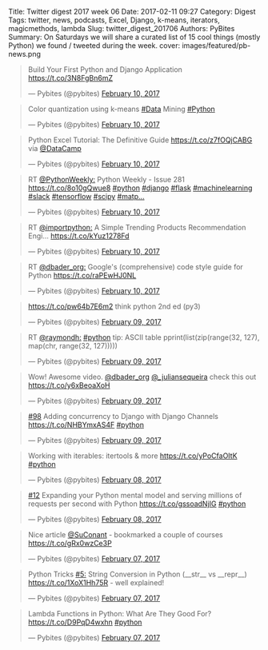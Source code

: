 Title: Twitter digest 2017 week 06
Date: 2017-02-11 09:27
Category: Digest
Tags: twitter, news, podcasts, Excel, Django, k-means, iterators, magicmethods, lambda
Slug: twitter_digest_201706
Authors: PyBites
Summary: On Saturdays we will share a curated list of 15 cool things (mostly Python) we found / tweeted during the week. 
cover: images/featured/pb-news.png

<blockquote class="twitter-tweet"><p>Build Your First Python and Django Application <a href="https://t.co/3N8FgBn6mZ" title="https://t.co/3N8FgBn6mZ" target="_blank">https://t.co/3N8FgBn6mZ</a></p>— Pybites (@pybites) <a href="https://twitter.com/pybites/status/830181106326654976" data-datetime="2017-02-10T22:26:14+00:00">February 10, 2017</a></blockquote>

<blockquote class="twitter-tweet"><p>Color quantization using k-means  <a href="https://twitter.com/search/#Data" target="_blank">#Data</a> Mining <a href="https://twitter.com/search/#Python" target="_blank">#Python</a></p>— Pybites (@pybites) <a href="https://twitter.com/pybites/status/830180688146157570" data-datetime="2017-02-10T22:24:34+00:00">February 10, 2017</a></blockquote>

<blockquote class="twitter-tweet"><p>Python Excel Tutorial: The Definitive Guide <a href="https://t.co/z7fOQjCABG" title="https://t.co/z7fOQjCABG" target="_blank">https://t.co/z7fOQjCABG</a> via <a href="https://twitter.com/@DataCamp" target="_blank">@DataCamp</a></p>— Pybites (@pybites) <a href="https://twitter.com/pybites/status/830180426228625410" data-datetime="2017-02-10T22:23:32+00:00">February 10, 2017</a></blockquote>

<blockquote class="twitter-tweet"><p>RT <a href="https://twitter.com/@PythonWeekly:" target="_blank">@PythonWeekly:</a> Python Weekly - Issue 281 <a href="https://t.co/8o10gQwue8" title="https://t.co/8o10gQwue8" target="_blank">https://t.co/8o10gQwue8</a> <a href="https://twitter.com/search/#python" target="_blank">#python</a> <a href="https://twitter.com/search/#django" target="_blank">#django</a> <a href="https://twitter.com/search/#flask" target="_blank">#flask</a> <a href="https://twitter.com/search/#machinelearning" target="_blank">#machinelearning</a> <a href="https://twitter.com/search/#slack" target="_blank">#slack</a> <a href="https://twitter.com/search/#tensorflow" target="_blank">#tensorflow</a> <a href="https://twitter.com/search/#scipy" target="_blank">#scipy</a> <a href="https://twitter.com/search/#matp…" target="_blank">#matp…</a></p>— Pybites (@pybites) <a href="https://twitter.com/pybites/status/829925695937581056" data-datetime="2017-02-10T05:31:19+00:00">February 10, 2017</a></blockquote>

<blockquote class="twitter-tweet"><p>RT <a href="https://twitter.com/@importpython:" target="_blank">@importpython:</a> A Simple Trending Products Recommendation Engi... <a href="https://t.co/kYuz1278Fd" title="https://t.co/kYuz1278Fd" target="_blank">https://t.co/kYuz1278Fd</a></p>— Pybites (@pybites) <a href="https://twitter.com/pybites/status/829924850516889600" data-datetime="2017-02-10T05:27:58+00:00">February 10, 2017</a></blockquote>

<blockquote class="twitter-tweet"><p>RT <a href="https://twitter.com/@dbader_org:" target="_blank">@dbader_org:</a> Google's (comprehensive) code style guide for Python <a href="https://t.co/raPEwHJ0NL" title="https://t.co/raPEwHJ0NL" target="_blank">https://t.co/raPEwHJ0NL</a></p>— Pybites (@pybites) <a href="https://twitter.com/pybites/status/829924706903994370" data-datetime="2017-02-10T05:27:24+00:00">February 10, 2017</a></blockquote>

<blockquote class="twitter-tweet"><p><a href="https://t.co/pw64b7E6m2" title="https://t.co/pw64b7E6m2" target="_blank">https://t.co/pw64b7E6m2</a> think python 2nd ed (py3)</p>— Pybites (@pybites) <a href="https://twitter.com/pybites/status/829819539122688002" data-datetime="2017-02-09T22:29:30+00:00">February 09, 2017</a></blockquote>

<blockquote class="twitter-tweet"><p>RT <a href="https://twitter.com/@raymondh:" target="_blank">@raymondh:</a> <a href="https://twitter.com/search/#python" target="_blank">#python</a> tip:  ASCII table
pprint(list(zip(range(32, 127), map(chr, range(32, 127)))))</p>— Pybites (@pybites) <a href="https://twitter.com/pybites/status/829622429647503360" data-datetime="2017-02-09T09:26:15+00:00">February 09, 2017</a></blockquote>

<blockquote class="twitter-tweet"><p>Wow! Awesome video. <a href="https://twitter.com/@dbader_org" target="_blank">@dbader_org</a> <a href="https://twitter.com/@_juliansequeira" target="_blank">@_juliansequeira</a> check this out <a href="https://t.co/y6xBeoaXoH" title="https://t.co/y6xBeoaXoH" target="_blank">https://t.co/y6xBeoaXoH</a></p>— Pybites (@pybites) <a href="https://twitter.com/pybites/status/829622138911019009" data-datetime="2017-02-09T09:25:06+00:00">February 09, 2017</a></blockquote>

<blockquote class="twitter-tweet"><p><a href="https://twitter.com/search/#98" target="_blank">#98</a> Adding concurrency to Django with Django Channels <a href="https://t.co/NHBYmxAS4F" title="https://t.co/NHBYmxAS4F" target="_blank">https://t.co/NHBYmxAS4F</a> <a href="https://twitter.com/search/#python" target="_blank">#python</a></p>— Pybites (@pybites) <a href="https://twitter.com/pybites/status/829615853989568512" data-datetime="2017-02-09T09:00:07+00:00">February 09, 2017</a></blockquote>

<blockquote class="twitter-tweet"><p>Working with iterables: itertools &amp; more <a href="https://t.co/yPoCfaOItK" title="https://t.co/yPoCfaOItK" target="_blank">https://t.co/yPoCfaOItK</a> <a href="https://twitter.com/search/#python" target="_blank">#python</a></p>— Pybites (@pybites) <a href="https://twitter.com/pybites/status/829253522822668288" data-datetime="2017-02-08T09:00:21+00:00">February 08, 2017</a></blockquote>

<blockquote class="twitter-tweet"><p><a href="https://twitter.com/search/#12" target="_blank">#12</a> Expanding your Python mental model and serving millions of requests per second with Python <a href="https://t.co/gssoadNjIG" title="https://t.co/gssoadNjIG" target="_blank">https://t.co/gssoadNjIG</a> <a href="https://twitter.com/search/#python" target="_blank">#python</a></p>— Pybites (@pybites) <a href="https://twitter.com/pybites/status/829253486713962497" data-datetime="2017-02-08T09:00:12+00:00">February 08, 2017</a></blockquote>

<blockquote class="twitter-tweet"><p>Nice article <a href="https://twitter.com/@SuConant" target="_blank">@SuConant</a> - bookmarked a couple of courses <a href="https://t.co/gRx0wzCe3P" title="https://t.co/gRx0wzCe3P" target="_blank">https://t.co/gRx0wzCe3P</a></p>— Pybites (@pybites) <a href="https://twitter.com/pybites/status/829072065512734720" data-datetime="2017-02-07T20:59:18+00:00">February 07, 2017</a></blockquote>

<blockquote class="twitter-tweet"><p>Python Tricks <a href="https://twitter.com/search/#5:" target="_blank">#5:</a> String Conversion in Python (__str__ vs __repr__) <a href="https://t.co/1XoX1Hh75R" title="https://t.co/1XoX1Hh75R" target="_blank">https://t.co/1XoX1Hh75R</a> - well explained!</p>— Pybites (@pybites) <a href="https://twitter.com/pybites/status/829013385547227137" data-datetime="2017-02-07T17:06:08+00:00">February 07, 2017</a></blockquote>

<blockquote class="twitter-tweet"><p>Lambda Functions in Python: What Are They Good For? <a href="https://t.co/D9PqD4wxhn" title="https://t.co/D9PqD4wxhn" target="_blank">https://t.co/D9PqD4wxhn</a> <a href="https://twitter.com/search/#python" target="_blank">#python</a></p>— Pybites (@pybites) <a href="https://twitter.com/pybites/status/828891098332356613" data-datetime="2017-02-07T09:00:12+00:00">February 07, 2017</a></blockquote>

